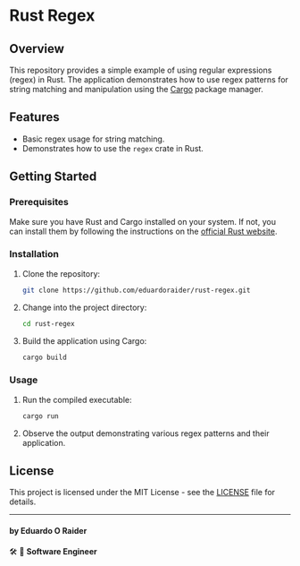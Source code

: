 # Rust Regex 

## Overview

This repository provides a simple example of using regular expressions (regex) in Rust. The application demonstrates how to use regex patterns for string matching and manipulation using the [Cargo](https://doc.rust-lang.org/cargo/) package manager.

## Features

- Basic regex usage for string matching.
- Demonstrates how to use the `regex` crate in Rust.

## Getting Started

### Prerequisites

Make sure you have Rust and Cargo installed on your system. If not, you can install them by following the instructions on the [official Rust website](https://www.rust-lang.org/learn/get-started).

### Installation

1. Clone the repository:

   ```bash
   git clone https://github.com/eduardoraider/rust-regex.git
   ```

2. Change into the project directory:

   ```bash
   cd rust-regex
   ```

3. Build the application using Cargo:

   ```bash
   cargo build
   ```

### Usage

1. Run the compiled executable:

   ```bash
   cargo run
   ```

2. Observe the output demonstrating various regex patterns and their application.


## License

This project is licensed under the MIT License - see the [LICENSE](LICENSE.txt) file for details.

---

#### by Eduardo O Raider
🛠 🥋 **Software Engineer**